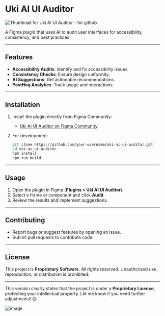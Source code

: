 # Uki AI UI Auditor

![Thumbnail for Uki AI UI Auditor - for github](https://github.com/user-attachments/assets/e019ee85-de9a-4261-9595-51b8f5d3a3de)


A Figma plugin that uses AI to audit user interfaces for accessibility, consistency, and best practices.

---

## Features

- **Accessibility Audits**: Identify and fix accessibility issues.
- **Consistency Checks**: Ensure design uniformity.
- **AI Suggestions**: Get actionable recommendations.
- **PostHog Analytics**: Track usage and interactions.

---

## Installation

1. Install the plugin directly from Figma Community:
   - [Uki AI UI Auditor on Figma Community](https://www.figma.com/community/plugin/1484499033305449577/uki-ai-ui-auditor)

2. For development:
   ```bash
   git clone https://github.com/your-username/uki-ai-ui-auditor.git
   cd uki-ai-ui-auditor
   npm install
   npm run build
   ```

---

## Usage

1. Open the plugin in Figma (**Plugins > Uki AI UI Auditor**).
2. Select a frame or component and click **Audit**.
3. Review the results and implement suggestions.

---

## Contributing

- Report bugs or suggest features by opening an issue.
- Submit pull requests to contribute code.

---

## License

This project is **Proprietary Software**. All rights reserved. Unauthorized use, reproduction, or distribution is prohibited.

---

This version clearly states that the project is under a **Proprietary License**, protecting your intellectual property. Let me know if you need further adjustments! 😊

![image](https://github.com/user-attachments/assets/09c5bebf-af23-476f-9a51-a3af49d35cc7)
